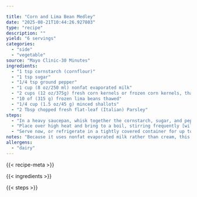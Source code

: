 ```yaml
---

title: "Corn and Lima Bean Medley"
date: "2025-08-21T10:44:26.927803"
type: "recipe"
description: ""
yield: "6 servings"
categories:
  - "side"
  - "vegetable"
source: "Mayo Clinic-30 Minutes"
ingredients:
  - "1 tsp cornstarch (cornflour)"
  - "1 tsp sugar"
  - "1/4 tsp ground pepper"
  - "1 cup (8 oz/250 ml) nonfat evaporated milk"
  - "2 cups (12 oz/375g) fresh corn kernels or frozen corn kernels, thawed"
  - "10 of (315 g) frozen lima beans thawed"
  - "1/4 cup (1.5 oz/45 g) minced shallots"
  - "2 Tbsp chopped fresh flat-leaf (Italian) Parsley"
steps:
  - "In a heavy saucepan, whisk together the cornstarch, sugar, and pepper until blended and smooth. Gradually whisk in the evaporated milk. Add the corn, lima beans, and shallots and stir to combine."
  - "Place over high heat and bring to a boil, stirring frequently [will burn very easily]. Reduce heat to low and simmer, stirring occasionally, until the vegetables are tender and the sauce has reduced by about half and coats the vegetables lightly, 10-12 minutes."
  - "Serve now, or refrigerate in a tightly covered container for up to 2 days. If needed, reheat in a double boiler. To sere, stir in parsley and transfer to a bowl."
notes: "Because it uses nonfat evaporated milk rather than cream, this quick version of New England succotash has less fat than traditional recipes. It is one of the rare vegetable dishes that you can make ahead and reheat, using a double boiler, without loss of taste or texture."
allergens:
  - "dairy"
---
```


{{< recipe-meta >}}

{{< ingredients >}}

{{< steps >}}

